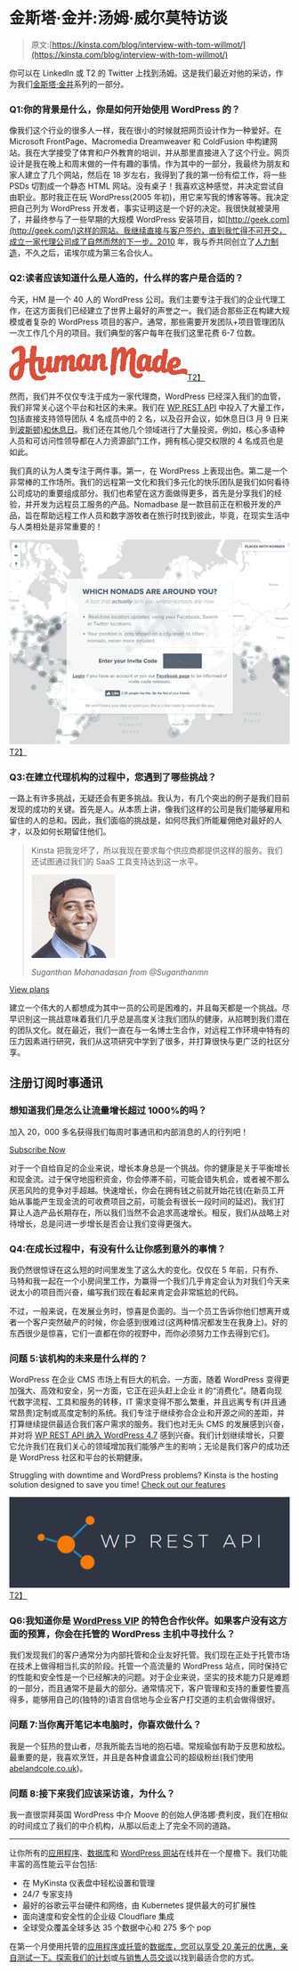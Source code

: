 # 金斯塔·金并:汤姆·威尔莫特访谈

> 原文:[https://kinsta.com/blog/interview-with-tom-willmot/](https://kinsta.com/blog/interview-with-tom-willmot/)

你可以在 LinkedIn 或 T2 的 Twitter 上找到汤姆。这是我们最近对他的采访，作为我们[金斯塔·金并](https://kinsta.com/?post_type=post&s=kingpin)系列的一部分。

### Q1:你的背景是什么，你是如何开始使用 WordPress 的？

像我们这个行业的很多人一样，我在很小的时候就把网页设计作为一种爱好。在 Microsoft FrontPage、Macromedia Dreamweaver 和 ColdFusion 中构建网站。我在大学接受了体育和户外教育的培训，并从那里直接进入了这个行业。网页设计是我在晚上和周末做的一件有趣的事情。作为其中的一部分，我最终为朋友和家人建立了几个网站，然后在 18 岁左右，我得到了我的第一份有偿工作，将一些 PSDs 切割成一个静态 HTML 网站。没有桌子！我喜欢这种感觉，并决定尝试自由职业。那时我正在玩 WordPress(2005 年初)，用它来写我的博客等等。我决定把自己列为 WordPress 开发者，事实证明这是一个好的决定。我很快就被录用了，并最终参与了一些早期的大规模 WordPress 安装项目，如[http://geek.com](http://geek.com/)这样的网站。我继续直接与客户签约，直到我忙得不可开交，成立一家代理公司成了自然而然的下一步。2010 年，我与乔共同创立了[人力制造](https://hmn.md/)，不久之后，诺埃尔成为第三名合伙人。

### Q2:读者应该知道什么是人造的，什么样的客户是合适的？

今天，HM 是一个 40 人的 WordPress 公司。我们主要专注于我们的企业代理工作，在这方面我们已经建立了世界上最好的声誉之一。我们适合那些正在构建大规模或者复杂的 WordPress 项目的客户。通常，那些需要开发团队+项目管理团队一次工作几个月的项目。我们典型的客户每年在我们这里花费 6-7 位数。

[![human made](img/f637e46c4dd8bc56ae7d8c5f30cecf90.png)T2】](https://hmn.md/)

然而，我们并不仅仅专注于成为一家代理商，WordPress 已经深入我们的血管，我们非常关心这个平台和社区的未来。我们在 [WP REST API](https://kinsta.com/blog/wordpress-rest-api/) 中投入了大量工作，包括直接支持领导团队 4 名成员中的 2 名，以及召开会议，如休息日(3 月 9 日来到[波斯顿)和](https://adayofrest.hm/boston-2017/)[休息日](https://aweekofrest.hm/)。我们还在其他几个领域进行了大量投资。例如，核心多语种人员和可访问性领导都在人力资源部门工作，拥有核心提交权限的 4 名成员也是如此。

我们真的认为人类专注于两件事。第一，在 WordPress 上表现出色。第二是一个非常棒的工作场所。我们的远程第一文化和我们多元化的快乐团队是我们如何看待公司成功的重要组成部分。我们也希望在这方面做得更多，首先是分享我们的经验，并开发为远程员工服务的产品。Nomadbase 是一款目前正在积极开发的产品，旨在帮助远程工作人员和数字游牧者在旅行时找到彼此，毕竟，在现实生活中与人类相处是非常重要的！

[![nomadbase](img/a0f1fded16e4efd342513af96e6a61a5.png)T2】](https://nomadbase.io/)

### Q3:在建立代理机构的过程中，您遇到了哪些挑战？

一路上有许多挑战，无疑还会有更多挑战。我认为，有几个突出的例子是我们目前发现的成功的关键。首先是人。从本质上讲，像我们这样的公司是我们能够雇用和留住的人的总和。因此，我们面临的挑战是，如何尽我们所能雇佣绝对最好的人才，以及如何长期留住他们。





> Kinsta 把我宠坏了，所以我现在要求每个供应商都提供这样的服务。我们还试图通过我们的 SaaS 工具支持达到这一水平。
> 
> <footer class="wp-block-kinsta-client-quote__footer">
> 
> ![](img/60f15faa5735bd2437bf9dada5ee9192.png)
> 
> <cite class="wp-block-kinsta-client-quote__cite">Suganthan Mohanadasan from @Suganthanmn</cite></footer>

[View plans](https://kinsta.com/plans/)

建立一个伟大的人都想成为其中一员的公司是困难的，并且每天都是一个挑战。尽早识别这一挑战意味着我们几乎总是高度关注我们团队的健康，从招聘到我们潜在的团队文化。就在最近，我们一直在与一名博士生合作，对远程工作环境中特有的压力因素进行研究，我们从这项研究中学到了很多，并打算很快与更广泛的社区分享。

## 注册订阅时事通讯



### 想知道我们是怎么让流量增长超过 1000%的吗？

加入 20，000 多名获得我们每周时事通讯和内部消息的人的行列吧！

[Subscribe Now](#newsletter)

对于一个自给自足的企业来说，增长本身总是一个挑战。你的健康是关于平衡增长和现金流。过于保守地囤积资金，你会停滞不前，可能会错失机会，或者被不那么厌恶风险的竞争对手超越。快速增长，你会在拥有钱之前就开始花钱(在新员工开始从事能产生现金流的可收费项目之前，可能会有很长一段时间的延迟)。我们打算让人造产品长期存在，所以我们当然不会追求高速增长。相反，我们从战略上对待增长，总是问进一步增长是否会让我们变得更强大。

### Q4:在成长过程中，有没有什么让你感到意外的事情？

我仍然很惊讶在这么短的时间里发生了这么大的变化。仅仅在 5 年前，只有乔、马特和我一起在一个小房间里工作，为赢得一个我们几乎肯定会认为对我们今天来说太小的项目而兴奋，编写我们现在看起来肯定会非常尴尬的代码。

不过，一般来说，在发展业务时，惊喜是负面的。当一个员工告诉你他们想离开或者一个客户突然破产的时候，你会感到很难过(这两种情况都发生在我身上)。好的东西很少是惊喜，它们一直都在你的视野中，而你必须努力工作去得到它们。

### 问题 5:该机构的未来是什么样的？

WordPress 在企业 CMS 市场上有巨大的机会。一方面，随着 WordPress 变得更加强大、高效和安全，另一方面，它正在迎头赶上企业 it 的“消费化”。随着向现代数字流程、工具和服务的转移，IT 需求变得不那么繁重，并且远离专有(并且通常昂贵)定制或高度定制的系统。我们专注于继续弥合企业和开源之间的差距，并打算继续提供最适合我们客户需求的服务。我们也对无头 CMS 的发展感到兴奋，并对将 [WP REST API 纳入 WordPress 4.7](https://wptavern.com/wp-rest-api-officially-approved-for-merge-into-wordpress-4-7) 感到兴奋。我们计划继续增长，只要它允许我们在我们关心的领域增加我们能够产生的影响；无论是我们客户的成功还是 WordPress 社区和平台的长期健康。

Struggling with downtime and WordPress problems? Kinsta is the hosting solution designed to save you time! [Check out our features](https://kinsta.com/features/)

[![wp rest api](img/eeb7165fc2f987788af4611d8ea9ef32.png)T2】](http://v2.wp-api.org/)

### Q6:我知道你是 [WordPress VIP](https://kinsta.com/wordpress-vip-alternative/) 的特色合作伙伴。如果客户没有这方面的预算，你会在托管的 WordPress 主机中寻找什么？

我们发现我们的客户通常分为内部托管和企业友好托管。我们现在正处于托管市场在技术上做得相当扎实的阶段。托管一个高流量的 WordPress 站点，同时保持它的性能和安全性是一个已经解决的问题。对于企业来说，坚实的技术能力只是难题的一部分，而且通常不是最大的部分。通常情况下，客户管理和支持的重要性要高得多，能够用自己的(独特的)语言自信地与企业客户打交道的主机会做得很好。

### 问题 7:当你离开笔记本电脑时，你喜欢做什么？

我是一个狂热的登山者，尽我所能去当地的抱石墙。常规瑜伽有助于反思和放松。最重要的是，我喜欢烹饪，并且是各种食谱盒公司的超级粉丝(我们使用[abelandcole.co.uk](http://abelandcole.co.uk/))。

### 问题 8:接下来我们应该采访谁，为什么？

我一直很崇拜英国 WordPress 中介 Moove 的创始人伊洛娜·费利皮，我们在相似的时间成立了我们的中介机构，从那以后走上了完全不同的道路。

* * *

让你所有的[应用程序](https://kinsta.com/application-hosting/)、[数据库](https://kinsta.com/database-hosting/)和 [WordPress 网站](https://kinsta.com/wordpress-hosting/)在线并在一个屋檐下。我们功能丰富的高性能云平台包括:

*   在 MyKinsta 仪表盘中轻松设置和管理
*   24/7 专家支持
*   最好的谷歌云平台硬件和网络，由 Kubernetes 提供最大的可扩展性
*   面向速度和安全性的企业级 Cloudflare 集成
*   全球受众覆盖全球多达 35 个数据中心和 275 多个 pop

在第一个月使用托管的[应用程序或托管](https://kinsta.com/application-hosting/)的[数据库，您可以享受 20 美元的优惠，亲自测试一下。探索我们的](https://kinsta.com/database-hosting/)[计划](https://kinsta.com/plans/)或[与销售人员交谈](https://kinsta.com/contact-us/)以找到最适合您的方式。